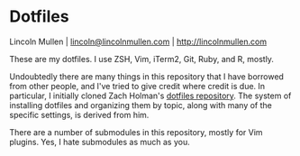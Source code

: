 # Dotfiles

Lincoln Mullen | <lincoln@lincolnmullen.com> | <http://lincolnmullen.com>

These are my dotfiles. I use ZSH, Vim, iTerm2, Git, Ruby, and R, mostly.  

Undoubtedly there are many things in this repository that I have 
borrowed from other people, and I've tried to give credit where credit 
is due. In particular, I initially cloned Zach Holman's [dotfiles 
repository](https://github.com/holman/dotfiles). The system of 
installing dotfiles and organizing them by topic, along with many of the 
specific settings, is derived from him. 

There are a number of submodules in this repository, mostly for Vim 
plugins. Yes, I hate submodules as much as you.
